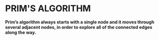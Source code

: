 <h1> PRIM'S ALGORITHM </h1>
<b>Prim’s algorithm always starts with a single node and it moves through several adjacent nodes, in order to explore all of the connected edges along the way.</b>
